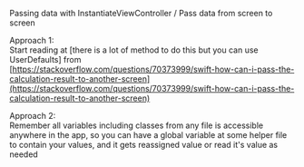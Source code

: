 
Passing data with InstantiateViewController / Pass data from screen to screen

  
Approach 1:  
Start reading at [there is a lot of method to do this but you can use UserDefaults] from  
[https://stackoverflow.com/questions/70373999/swift-how-can-i-pass-the-calculation-result-to-another-screen](https://stackoverflow.com/questions/70373999/swift-how-can-i-pass-the-calculation-result-to-another-screen)  
  
Approach 2:  
Remember all variables including classes from any file is accessible anywhere in the app, so you can have a global variable at some helper file to contain your values, and it gets reassigned value or read it's value as needed